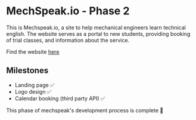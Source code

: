 MechSpeak.io - Phase 2
======================

This is Mechspeak.io, a site to help mechanical engineers learn technical english. The website serves as a portal to new students, providing booking of trial classes, and information about the service.

Find the website [here](https://mechspeak.io)


Milestones
----------
- Landing page ✅
- Logo design ✅
- Calendar booking (third party API) ✅

This phase of mechspeak's development process is complete 🚀